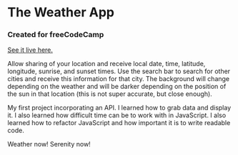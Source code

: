 # The Weather App
### Created for freeCodeCamp

[See it live here.](https://stevenremenapp.github.io/weather/)

Allow sharing of your location and receive local date, time, latitude, longitude, sunrise, and sunset times. Use the search bar to search for other cities and receive this information for that city. The background will change depending on the weather and will be darker depending on the position of the sun in that location (this is not super accurate, but close enough).

My first project incorporating an API. I learned how to grab data and display it. I also learned how difficult time can be to work with in JavaScript. I also learned how to refactor JavaScript and how important it is to write readable code.

Weather now! Serenity now!
